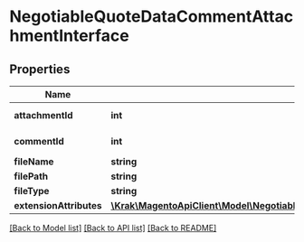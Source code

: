 # NegotiableQuoteDataCommentAttachmentInterface

## Properties
Name | Type | Description | Notes
------------ | ------------- | ------------- | -------------
**attachmentId** | **int** | Attachment ID. | 
**commentId** | **int** | Comment ID. | 
**fileName** | **string** | File name. | 
**filePath** | **string** | File path. | 
**fileType** | **string** | File type. | 
**extensionAttributes** | [**\Krak\MagentoApiClient\Model\NegotiableQuoteDataCommentAttachmentExtensionInterface**](NegotiableQuoteDataCommentAttachmentExtensionInterface.md) |  | [optional] 

[[Back to Model list]](../README.md#documentation-for-models) [[Back to API list]](../README.md#documentation-for-api-endpoints) [[Back to README]](../README.md)


